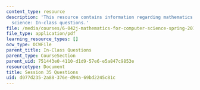 ```yaml
---
content_type: resource
description: 'This resource contains information regarding mathematics for computer
  science: In-class questions.'
file: /media/courses/6-042j-mathematics-for-computer-science-spring-2015/d077d2352a88376ed94a69bd2245c81c_MIT6_042JS15_cp35.pdf
file_type: application/pdf
learning_resource_types: []
ocw_type: OCWFile
parent_title: In-Class Questions
parent_type: CourseSection
parent_uid: 751443e0-4110-d1d9-57e6-e5a847c9853e
resourcetype: Document
title: Session 35 Questions
uid: d077d235-2a88-376e-d94a-69bd2245c81c
---
```

